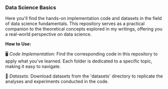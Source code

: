 ### Data Science Basics

Here you'll find the hands-on implementation code and datasets in the field of data science fundamentals. This repository serves as a practical companion to the theoretical concepts explored in my writings, offering you a real-world perspective on data science.

**How to Use:**

🖥️ *Code Implementation:* Find the corresponding code in this repository to apply what you've learned. Each folder is dedicated to a specific topic, making it easy to navigate.

📂 *Datasets:* Download datasets from the 'datasets' directory to replicate the analyses and experiments conducted in the code.


 
  

